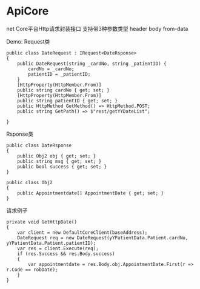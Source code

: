 # ApiCore
net Core平台Http请求封装接口
支持带3种参数类型
header
body
from-data

Demo:
Request类

    public class DateRequest : IRequest<DateRsponse>
    {
        public DateRequest(string _cardNo, string _patientID) {
            cardNo = _cardNo;
            patientID = _patientID;
        }
        [HttpProperty(HttpMember.From)]
        public string cardNo { get; set; }
        [HttpProperty(HttpMember.From)]
        public string patientID { get; set; }
        public HttpMethod GetMethod() => HttpMethod.POST;
        public string GetPath() => $"rest/getYYDateList";
      
    }

Rsponse类

    public class DateRsponse
    {
        public Obj2 obj { get; set; }
        public string msg { get; set; }
        public bool success { get; set; }
    }

    public class Obj2
    {
        public Appointmentdate[] AppointmentDate { get; set; }
    }
    
    
请求例子

    private void GetHttpDate()
    {
        var client = new DefaultCoreClient(baseAddress);
        DateRequest req = new DateRequest(yYPatientData.Patient.cardNo, yYPatientData.Patient.patientID);
        var res = client.Execute(req);
        if (res.Success && res.Body.success)
        {
            var appointmentdate = res.Body.obj.AppointmentDate.First(r => r.Code == robDate);
        }
    }

